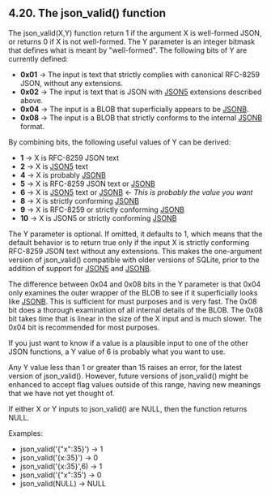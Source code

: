 ## 4\.20\. The json\_valid() function


The json\_valid(X,Y) function return 1 if the argument X is well\-formed
JSON, or returns 0 if X is not well\-formed. The Y parameter is an integer
bitmask that defines what is meant by "well\-formed". The following bits
of Y are currently defined:



* **0x01** →
The input is text that strictly complies with canonical RFC\-8259 JSON,
without any extensions.
* **0x02** →
The input is text that is JSON with [JSON5](json1.html#json5) extensions described above.
* **0x04** →
The input is a BLOB that superficially appears to be [JSONB](json1.html#jsonbx).
* **0x08** →
The input is a BLOB that strictly conforms to the internal [JSONB](json1.html#jsonbx) format.


By combining bits, the following useful values of Y can be derived:



* **1** → X is RFC\-8259 JSON text
* **2** → X is [JSON5](json1.html#json5) text
* **4** → X is probably [JSONB](json1.html#jsonbx)
* **5** → X is RFC\-8259 JSON text or [JSONB](json1.html#jsonbx)
* **6** → X is [JSON5](json1.html#json5) text or [JSONB](json1.html#jsonbx)
 ← *This is probably the value you want*
* **8** → X is strictly conforming [JSONB](json1.html#jsonbx)
* **9** → X is RFC\-8259 or strictly conforming [JSONB](json1.html#jsonbx)
* **10** → X is JSON5 or strictly conforming [JSONB](json1.html#jsonbx)


The Y parameter is optional. If omitted, it defaults to 1, which means
that the default behavior is to return true only if the input X is
strictly conforming RFC\-8259 JSON text without any extensions. This
makes the one\-argument version of json\_valid() compatible with older
versions of SQLite, prior to the addition of support for
[JSON5](json1.html#json5) and [JSONB](json1.html#jsonbx).



The difference between 0x04 and 0x08 bits in the Y parameter is that
0x04 only examines the outer wrapper of the BLOB to see if it superficially
looks like [JSONB](json1.html#jsonbx). This is sufficient for must purposes and is very fast.
The 0x08 bit does a thorough examination of all internal details of the BLOB.
The 0x08 bit takes time that is linear in the size of the X input and is much
slower. The 0x04 bit is recommended for most purposes.



If you just want to know if a value is a plausible input to one of
the other JSON functions, a Y value of 6 is probably what you want to use.



Any Y value less than 1 or greater than 15 raises an error, for the
latest version of json\_valid(). However, future versions of json\_valid()
might be enhanced to accept flag values outside of this range, having new
meanings that we have not yet thought of.



If either X or Y inputs to json\_valid() are NULL, then the function
returns NULL.



Examples:

* json\_valid('{"x":35}')
→ 1
* json\_valid('{x:35}')
→ 0
* json\_valid('{x:35}',6\)
→ 1
* json\_valid('{"x":35')
→ 0
* json\_valid(NULL)
→ NULL





